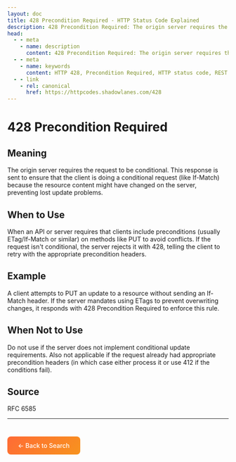 ```yaml
---
layout: doc
title: 428 Precondition Required - HTTP Status Code Explained
description: 428 Precondition Required: The origin server requires the request to be conditional. This response is sent to ensure that the client is doing a conditional request (li...
head:
  - - meta
    - name: description
      content: 428 Precondition Required: The origin server requires the request to be conditional. This response is sent to ensure that the client is doing a conditional request (li...
  - - meta
    - name: keywords
      content: HTTP 428, Precondition Required, HTTP status code, REST API, web development
  - - link
    - rel: canonical
      href: https://httpcodes.shadowlanes.com/428
---
```


<script setup>
const structuredData = {
  "@context": "https://schema.org",
  "@type": "TechArticle",
  "headline": "428 Precondition Required - HTTP Status Code",
  "description": "The origin server requires the request to be conditional. This response is sent to ensure that the client is doing a conditional request (like If-Match) because the resource content might have changed on the server, preventing lost update problems.",
  "url": "https://httpcodes.shadowlanes.com/428",
  "keywords": "HTTP 428, Precondition Required, HTTP status code",
  "articleBody": "The origin server requires the request to be conditional. This response is sent to ensure that the client is doing a conditional request (like If-Match) because the resource content might have changed on the server, preventing lost update problems. When an API or server requires that clients include preconditions (usually ETag/If-Match or similar) on methods like PUT to avoid conflicts. If the request isn't conditional, the server rejects it with 428, telling the client to retry with the appropriate precondition headers.",
  "publisher": {
    "@type": "Organization",
    "name": "HTTP Codes Explainer"
  }
}
</script>

<script type="application/ld+json" v-html="JSON.stringify(structuredData)"></script>

# 428 Precondition Required

## Meaning

The origin server requires the request to be conditional. This response is sent to ensure that the client is doing a conditional request (like If-Match) because the resource content might have changed on the server, preventing lost update problems.

## When to Use

When an API or server requires that clients include preconditions (usually ETag/If-Match or similar) on methods like PUT to avoid conflicts. If the request isn't conditional, the server rejects it with 428, telling the client to retry with the appropriate precondition headers.

## Example

A client attempts to PUT an update to a resource without sending an If-Match header. If the server mandates using ETags to prevent overwriting changes, it responds with 428 Precondition Required to enforce this rule.

## When Not to Use

Do not use if the server does not implement conditional update requirements. Also not applicable if the request already had appropriate precondition headers (in which case either process it or use 412 if the conditions fail).

## Source

RFC 6585

---

<div style="margin-top: 40px;">
  <a href="/" style="display: inline-block; padding: 12px 24px; background: linear-gradient(135deg, #ff6b35, #f7931e); color: white; text-decoration: none; border-radius: 8px; font-weight: 500;">← Back to Search</a>
</div>
